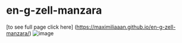 # en-g-zell-manzara
[to see full page click here] (https://maximiliaaan.github.io/en-g-zell-manzara/)
![image](https://user-images.githubusercontent.com/101880060/167784092-5906b976-ec24-429c-b834-996b17daec35.png)
